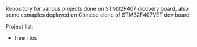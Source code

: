 Repository for various projects done on STM32F407 dicovery board, also some exmaples deployed on Chinese clone of STM32F407VET dev board.

Project list:

* free_rtos
